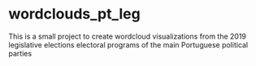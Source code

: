 # wordclouds_pt_leg
This is a small project to create wordcloud visualizations from the 2019 legislative elections electoral programs of the main Portuguese political parties
